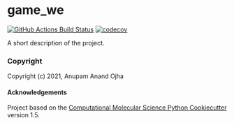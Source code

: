 game_we
==============================
[//]: # (Badges)
[![GitHub Actions Build Status](https://github.com/REPLACE_WITH_OWNER_ACCOUNT/gamd_we/workflows/CI/badge.svg)](https://github.com/REPLACE_WITH_OWNER_ACCOUNT/gamd_we/actions?query=workflow%3ACI)
[![codecov](https://codecov.io/gh/REPLACE_WITH_OWNER_ACCOUNT/game_we/branch/master/graph/badge.svg)](https://codecov.io/gh/REPLACE_WITH_OWNER_ACCOUNT/game_we/branch/master)


A short description of the project.

### Copyright

Copyright (c) 2021, Anupam Anand Ojha


#### Acknowledgements
 
Project based on the 
[Computational Molecular Science Python Cookiecutter](https://github.com/molssi/cookiecutter-cms) version 1.5.
